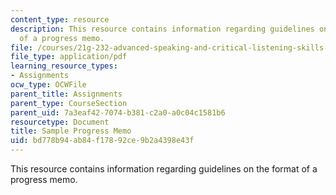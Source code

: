 ```yaml
---
content_type: resource
description: This resource contains information regarding guidelines on the format
  of a progress memo.
file: /courses/21g-232-advanced-speaking-and-critical-listening-skills-els-spring-2007/bd778b94ab84f17892ce9b2a4398e43f_MIT21G_232S07_progress_mem.pdf
file_type: application/pdf
learning_resource_types:
- Assignments
ocw_type: OCWFile
parent_title: Assignments
parent_type: CourseSection
parent_uid: 7a3eaf42-7074-b381-c2a0-a0c04c1581b6
resourcetype: Document
title: Sample Progress Memo
uid: bd778b94-ab84-f178-92ce-9b2a4398e43f
---
```

This resource contains information regarding guidelines on the format of a progress memo.

